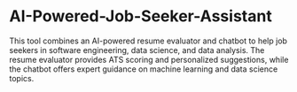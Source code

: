# AI-Powered-Job-Seeker-Assistant
This tool combines an AI-powered resume evaluator and chatbot to help job seekers in software engineering, data science, and data analysis. The resume evaluator provides ATS scoring and personalized suggestions, while the chatbot offers expert guidance on machine learning and data science topics.
